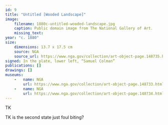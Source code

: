 ```yaml
---
id: 9
title: "Untitled [Wooded Landscape]"
image:
    filename: 1880c-untitled-wooded-landscape.jpg
    caption: Public domain image from The National Gallery of Art.
    missing_text: 
year: "c. 1880"
size:
    dimensions: 13.7 x 17.5 cm
    source: NGA
    source_url: https://www.nga.gov/collection/art-object-page.148735.html
signed: In the plate, lower left, “Samuel Colman”
publications: []
drawings: []
museums: 
    -   name: NGA
        url: https://www.nga.gov/collection/art-object-page.148733.html
    -   name: NGA
        url: https://www.nga.gov/collection/art-object-page.148734.html
---
```

TK

TK is the second state just foul biting?